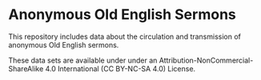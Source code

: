 # Anonymous Old English Sermons
This repository includes data about the circulation and transmission of anonymous Old English sermons.

These data sets are available under under an Attribution-NonCommercial-ShareAlike 4.0 International (CC BY-NC-SA 4.0) License.
